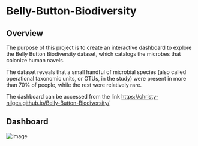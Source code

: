# Belly-Button-Biodiversity

## Overview
The purpose of this project is to create an interactive dashboard to explore the Belly Button Biodiversity dataset, which catalogs the microbes that colonize human navels.

The dataset reveals that a small handful of microbial species (also called operational taxonomic units, or OTUs, in the study) were present in more than 70% of people, while the rest were relatively rare.

The dashboard can be accessed from the link https://christy-nilges.github.io/Belly-Button-Biodiversity/


## Dashboard

![image](https://user-images.githubusercontent.com/88639467/149629683-9bb0b812-b741-4727-856b-278801da65d0.png)
